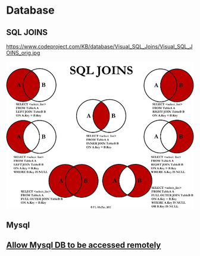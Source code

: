 # Database

## SQL JOINS

https://www.codeproject.com/KB/database/Visual_SQL_Joins/Visual_SQL_JOINS_orig.jpg

![](2020-10-14-13-18-03.png)


## Mysql

## [Allow Mysql DB to be accessed remotely](https://phoenixnap.com/kb/mysql-remote-connection#:~:text=Step%201%3A%20Edit%20MySQL%20Config%20File,-1.1%20Access%20mysqld&text=If%20the%20MySQL%20configuration%20file,find%20command%20to%20detect%20it.&text=You%20now%20have%20access%20to,IP%20is%20set%20to%20127.0.)



